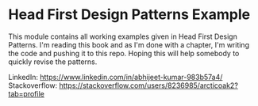 # Head First Design Patterns Example

This module contains all working examples given in Head First Design Patterns. I'm reading this book and as I'm done with a chapter, I'm writing the code and pushing it to this repo. Hoping this will help somebody to quickly revise the patterns.

LinkedIn: https://www.linkedin.com/in/abhijeet-kumar-983b57a4/
Stackoverflow: https://stackoverflow.com/users/8236985/arcticoak2?tab=profile